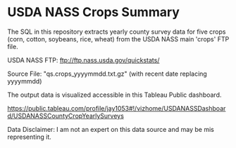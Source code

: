 # USDA NASS Crops Summary

The SQL in this repository extracts yearly county survey data for five crops (corn, cotton, soybeans, rice, wheat) from the USDA NASS main 'crops' FTP file.

USDA NASS FTP: ftp://ftp.nass.usda.gov/quickstats/

Source File: "qs.crops_yyyymmdd.txt.gz" (with recent date replacing yyyymmdd)

The output data is visualized accessible in this Tableau Public dashboard.

https://public.tableau.com/profile/jay1053#!/vizhome/USDANASSDashboard/USDANASSCountyCropYearlySurveys

Data Disclaimer: I am not an expert on this data source and may be mis representing it.
